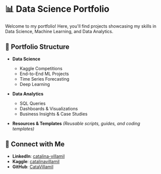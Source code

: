 # 📊 Data Science Portfolio  

Welcome to my portfolio! Here, you'll find projects showcasing my skills in Data Science, Machine Learning, and Data Analytics.  

## 📂 Portfolio Structure  
- **Data Science**  
  - Kaggle Competitions  
  - End-to-End ML Projects  
  - Time Series Forecasting  
  - Deep Learning  

- **Data Analytics**  
  - SQL Queries  
  - Dashboards & Visualizations  
  - Business Insights & Case Studies  

- **Resources & Templates** *(Reusable scripts, guides, and coding templates)*  

## 🔗 Connect with Me  
- **LinkedIn**: [catalina-villamil](https://www.linkedin.com/in/catalina-villamil)  
- **Kaggle**: [catalinavillamil](https://www.kaggle.com/catalinavillamil)  
- **GitHub**: [CataVillamil](https://github.com/CataVillamil)  
